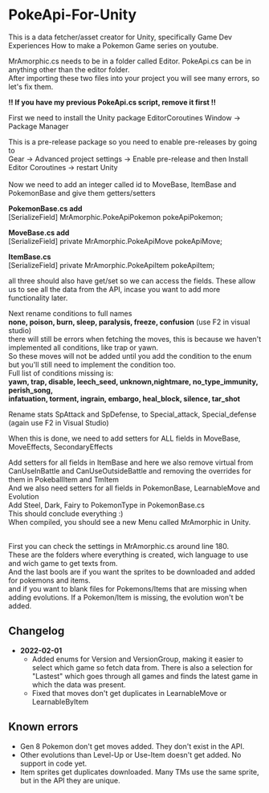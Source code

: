 # PokeApi-For-Unity

This is a data fetcher/asset creator for Unity, specifically Game Dev Experiences How to make a Pokemon Game series on youtube.<br>

MrAmorphic.cs needs to be in a folder called Editor. PokeApi.cs can be in anything other than the editor folder.<br>
After importing these two files into your project you will see many errors, so let's fix them.<br>

<b>!! If you have my previous PokeApi.cs script, remove it first !!</b><br>

First we need to install the Unity package EditorCoroutines
Window -> Package Manager<br>

This is a pre-release package so you need to enable pre-releases by going to<br>
Gear -> Advanced project settings -> Enable pre-release and then
Install Editor Coroutines -> restart Unity<br>
<br>
Now we need to add an integer called id to MoveBase, ItemBase and PokemonBase and give them getters/setters<br>

<b>PokemonBase.cs add</b><br>
[SerializeField] MrAmorphic.PokeApiPokemon pokeApiPokemon; 

<b>MoveBase.cs add</b><br>
[SerializeField] private MrAmorphic.PokeApiMove pokeApiMove; 

<b>ItemBase.cs</b><br>
[SerializeField] private MrAmorphic.PokeApiItem pokeApiItem;

all three should also have get/set so we can access the fields.
These allow us to see all the data from the API, incase you want to add more functionality later.<p>

Next rename conditions to full names <br>
  <b>none, poison, burn, sleep, paralysis, freeze, confusion</b> (use F2 in visual studio)<br>
there will still be errors when fetching the moves, this is because we haven't implemented all conditions, like trap or yawn.<br>
So these moves will not be added until you add the condition to the enum but you'll still need to implement the condition too.<br>
Full list of conditions missing is:<br>
<b>yawn, trap, disable, leech_seed, unknown,nightmare, no_type_immunity, perish_song,<br>
infatuation, torment, ingrain, embargo, heal_block, silence, tar_shot</b><br>
<p>
Rename stats SpAttack and SpDefense, to Special_attack, Special_defense (again use F2 in Visual Studio)
<p>

When this is done, we need to add setters for ALL fields in
MoveBase,  MoveEffects, SecondaryEffects<p>
Add setters for all fields in ItemBase
and here we also remove virtual from CanUseInBattle and CanUseOutsideBattle and removing the overrides for them in PokeballItem and TmItem
<br>
And we also need setters for all fields in PokemonBase, LearnableMove and Evolution
<br>
Add Steel, Dark, Fairy to PokemonType in PokemonBase.cs
<br>
This should conclude everything :)<br>
When compiled, you should see a new Menu called MrAmorphic in Unity. <p><br>
First you can check the settings in MrAmorphic.cs around line 180. <br>
These are the folders where everything is created, wich language to use and wich game to get texts from.<br>
And the last bools are if you want the sprites to be downloaded and added for pokemons and items.<br>
and if you want to blank files for Pokemons/Items that are missing when adding evolutions. If a Pokemon/Item is missing, the evolution won't be added.<br>

<h2>Changelog</h2>
<ul>
<li><b>2022-02-01</b><br>
<ul>
<li>Added enums for Version and VersionGroup, making it easier to select which game so fetch data from. There is also a selection for "Lastest" which goes through all games and finds the latest game in which the data was present.</li>
<li>Fixed that moves don't get duplicates in LearnableMove or LearnableByItem</li>
</ul>
</li>
</ul>
  
<h2>Known errors</h2>
<ul>
<li>Gen 8 Pokemon don't get moves added. They don't exist in the API.</li>
<li>Other evolutions than Level-Up or Use-Item doesn't get added. No support in code yet.</li>
<li>Item sprites get duplicates downloaded. Many TMs use the same sprite, but in the API they are unique.</li>
</ul>
    
